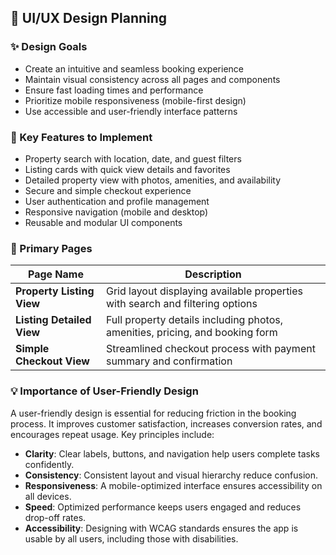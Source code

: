 ## 🎨 UI/UX Design Planning

### ✨ Design Goals

- Create an intuitive and seamless booking experience
- Maintain visual consistency across all pages and components
- Ensure fast loading times and performance
- Prioritize mobile responsiveness (mobile-first design)
- Use accessible and user-friendly interface patterns

### 🧩 Key Features to Implement

- Property search with location, date, and guest filters
- Listing cards with quick view details and favorites
- Detailed property view with photos, amenities, and availability
- Secure and simple checkout experience
- User authentication and profile management
- Responsive navigation (mobile and desktop)
- Reusable and modular UI components

### 📄 Primary Pages

| Page Name              | Description                                                                 |
|------------------------|-----------------------------------------------------------------------------|
| **Property Listing View** | Grid layout displaying available properties with search and filtering options |
| **Listing Detailed View** | Full property details including photos, amenities, pricing, and booking form  |
| **Simple Checkout View**  | Streamlined checkout process with payment summary and confirmation             |

### 💡 Importance of User-Friendly Design

A user-friendly design is essential for reducing friction in the booking process. It improves customer satisfaction, increases conversion rates, and encourages repeat usage. Key principles include:

- **Clarity**: Clear labels, buttons, and navigation help users complete tasks confidently.
- **Consistency**: Consistent layout and visual hierarchy reduce confusion.
- **Responsiveness**: A mobile-optimized interface ensures accessibility on all devices.
- **Speed**: Optimized performance keeps users engaged and reduces drop-off rates.
- **Accessibility**: Designing with WCAG standards ensures the app is usable by all users, including those with disabilities.
